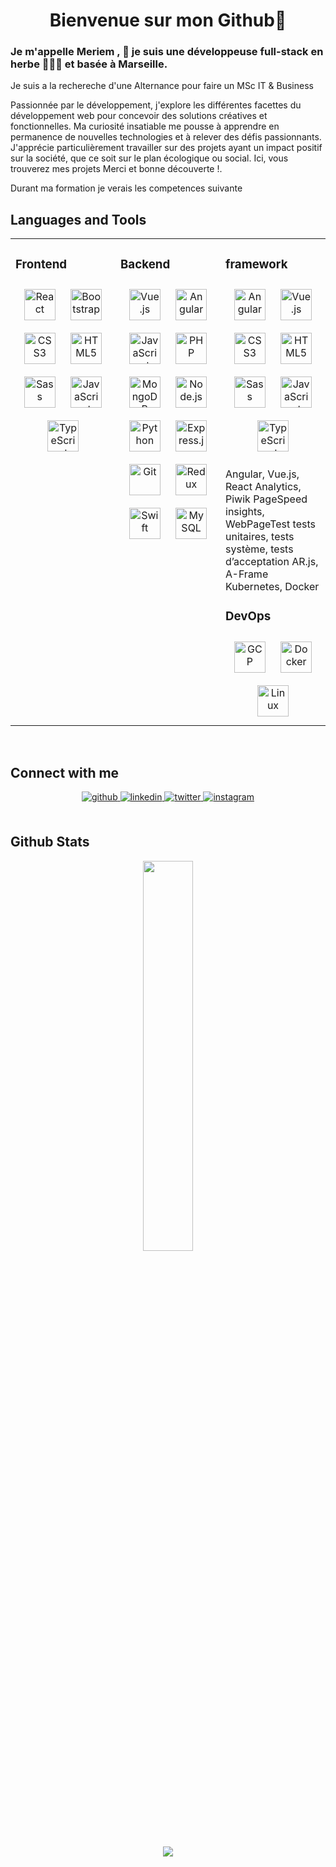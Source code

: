 <h1 align="center">Bienvenue sur mon Github👋</h1>



### <div> Je m'appelle Meriem , 👾 je suis une développeuse full-stack en herbe 👨‍💻🚀 et basée à Marseille. 
Je suis a la rechereche d'une Alternance pour faire un MSc IT & Business </div>  


<div>
 Passionnée par le développement, j'explore les différentes facettes du développement web pour concevoir des solutions créatives et fonctionnelles. 
 Ma curiosité insatiable me pousse à apprendre en permanence de nouvelles technologies et à relever des défis passionnants. 
 J'apprécie particulièrement travailler sur des projets ayant un impact positif sur la société, que ce soit sur le plan écologique ou social.
 Ici, vous trouverez mes projets
 Merci et bonne découverte !.
</div>

Durant ma formation je verais les competences suivante

## Languages and Tools 
<table><tr><td valign="top" width="33%">


### Frontend  
<div align="center">  
 <img style="margin: 10px" src="https://profilinator.rishav.dev/skills-assets/react-original-wordmark.svg" alt="React" height="50" />  
 <img style="margin: 10px" src="https://profilinator.rishav.dev/skills-assets/bootstrap-plain.svg" alt="Bootstrap" height="50" />  
 <img style="margin: 10px" src="https://profilinator.rishav.dev/skills-assets/css3-original-wordmark.svg" alt="CSS3" height="50" />  
 <img style="margin: 10px" src="https://profilinator.rishav.dev/skills-assets/html5-original-wordmark.svg" alt="HTML5" height="50" />   
 <img style="margin: 10px" src="https://profilinator.rishav.dev/skills-assets/sass-original.svg" alt="Sass" height="50" />  
 <img style="margin: 10px" src="https://profilinator.rishav.dev/skills-assets/javascript-original.svg" alt="JavaScript" height="50" />  
 <img style="margin: 10px" src="https://profilinator.rishav.dev/skills-assets/typescript-original.svg" alt="TypeScript" height="50" />  
</div>

</td><td valign="top" width="33%">



### Backend  
<div align="center">   
 <img style="margin: 10px" src="https://profilinator.rishav.dev/skills-assets/vuejs-original-wordmark.svg" alt="Vue.js" height="50" />  
<img style="margin: 10px" src="https://profilinator.rishav.dev/skills-assets/angularjs-original.svg" alt="Angular" height="50" /> 
  <img style="margin: 10px" src="https://profilinator.rishav.dev/skills-assets/javascript-original.svg" alt="JavaScript" height="50" />   
  <img style="margin: 10px" src="https://profilinator.rishav.dev/skills-assets/php-original.svg" alt="PHP" height="50" />  
  <img style="margin: 10px" src="https://profilinator.rishav.dev/skills-assets/mongodb-original-wordmark.svg" alt="MongoDB" height="50" />  
  <img style="margin: 10px" src="https://profilinator.rishav.dev/skills-assets/nodejs-original-wordmark.svg" alt="Node.js" height="50" />  
  <img style="margin: 10px" src="https://profilinator.rishav.dev/skills-assets/python-original.svg" alt="Python" height="50" />  
  <img style="margin: 10px" src="https://profilinator.rishav.dev/skills-assets/express-original-wordmark.svg" alt="Express.js" height="50" />  
  <img style="margin: 10px" src="https://profilinator.rishav.dev/skills-assets/git-scm-icon.svg" alt="Git" height="50" />  
  <img style="margin: 10px" src="https://profilinator.rishav.dev/skills-assets/redux-original.svg" alt="Redux" height="50" />  
  <img style="margin: 10px" src="https://profilinator.rishav.dev/skills-assets/swift-original-wordmark.svg" alt="Swift" height="50" />  
  <img style="margin: 10px" src="https://profilinator.rishav.dev/skills-assets/mysql-original-wordmark.svg" alt="MySQL" height="50" />    
</div>

</td><td valign="top" width="33%">

### framework 
<div align="center">  
 <img style="margin: 10px" src="https://profilinator.rishav.dev/skills-assets/Angular-original-Angular.svg" alt="Angular" height="50" />  
 <img style="margin: 10px" src="https://profilinator.rishav.dev/skills-assets/bootstrap-plain.svg" alt="Vue.js" height="50" />  
 <img style="margin: 10px" src="https://profilinator.rishav.dev/skills-assets/css3-original-wordmark.svg" alt="CSS3" height="50" />  
 <img style="margin: 10px" src="https://profilinator.rishav.dev/skills-assets/html5-original-wordmark.svg" alt="HTML5" height="50" />   
 <img style="margin: 10px" src="https://profilinator.rishav.dev/skills-assets/sass-original.svg" alt="Sass" height="50" />  
 <img style="margin: 10px" src="https://profilinator.rishav.dev/skills-assets/javascript-original.svg" alt="JavaScript" height="50" />  
 <img style="margin: 10px" src="https://profilinator.rishav.dev/skills-assets/typescript-original.svg" alt="TypeScript" height="50" />  
</div>


Angular, Vue.js, React
Analytics, Piwik
PageSpeed insights, WebPageTest
tests unitaires, tests système, tests d’acceptation
AR.js, A-Frame
Kubernetes, Docker

### DevOps  
<div align="center">  
 <img style="margin: 10px" src="https://profilinator.rishav.dev/skills-assets/google_cloud-icon.svg" alt="GCP" height="50" />  
 <img style="margin: 10px" src="https://profilinator.rishav.dev/skills-assets/docker-original-wordmark.svg" alt="Docker" height="50" />  
 <img style="margin: 10px" src="https://profilinator.rishav.dev/skills-assets/linux-original.svg" alt="Linux" height="50" />   
</div>

</td></tr></table>  

<br/>  


## Connect with me  
<div align="center">
<a href="https://github.com/S-mkds" target="_blank">
<img src=https://img.shields.io/badge/github-%2324292e.svg?&style=for-the-badge&logo=github&logoColor=white alt=github style="margin-bottom: 5px;" />
</a>
<a href="https://www.linkedin.com/in/samir-mokaddem/" target="_blank">
<img src=https://img.shields.io/badge/linkedin-%231E77B5.svg?&style=for-the-badge&logo=linkedin&logoColor=white alt=linkedin style="margin-bottom: 5px;" />
</a>
<a href="https://twitter.com/s_mkds" target="_blank">
<img src=https://img.shields.io/badge/twitter-%2300acee.svg?&style=for-the-badge&logo=twitter&logoColor=white alt=twitter style="margin-bottom: 5px;" />
</a>
<a href="https://www.instagram.com/s.mkds/" target="_blank">
<img src=https://img.shields.io/badge/instagram-%23000000.svg?&style=for-the-badge&logo=instagram&logoColor=white alt=instagram style="margin-bottom: 5px;" />
</a>  
</div>  
  

<br/>  


  

## Github Stats  
<div align="center"><img src="https://github-readme-stats.vercel.app/api/top-langs/?username=S-mkds&hide_border=true&layout=compact" align="center" style="width: 40%" /></div>  

<br/>  

<div align="center">
<img src="https://komarev.com/ghpvc/?username=meriem-barka&&style=flat-square" align="center" />
</div>  
